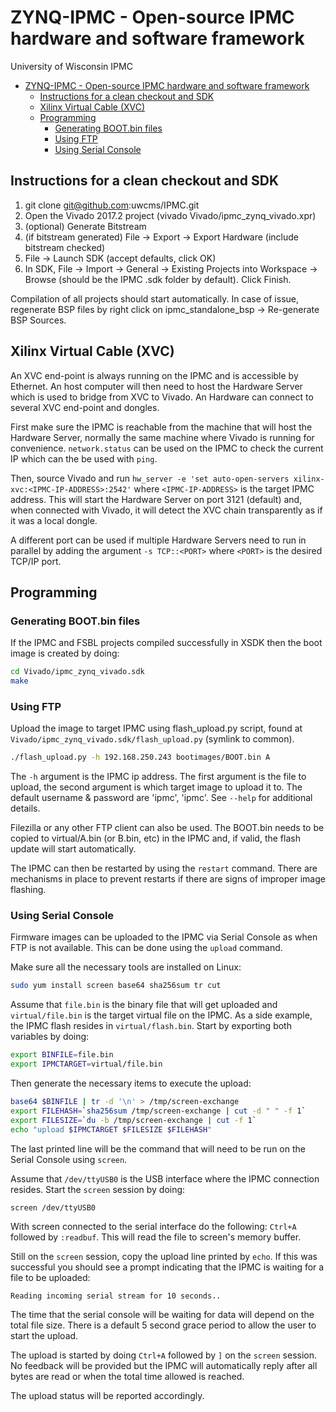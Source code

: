 # ZYNQ-IPMC - Open-source IPMC hardware and software framework
University of Wisconsin IPMC

<!-- TOC depthFrom:1 depthTo:6 withLinks:1 updateOnSave:1 orderedList:0 -->

- [ZYNQ-IPMC - Open-source IPMC hardware and software framework](#zynq-ipmc-open-source-ipmc-hardware-and-software-framework)
	- [Instructions for a clean checkout and SDK](#instructions-for-a-clean-checkout-and-sdk)
	- [Xilinx Virtual Cable (XVC)](#xilinx-virtual-cable-xvc)
	- [Programming](#programming)
		- [Generating BOOT.bin files](#generating-bootbin-files)
		- [Using FTP](#using-ftp)
		- [Using Serial Console](#using-serial-console)

<!-- /TOC -->

## Instructions for a clean checkout and SDK
1. git clone git@github.com:uwcms/IPMC.git
2. Open the Vivado 2017.2 project (vivado Vivado/ipmc_zynq_vivado.xpr)
3. (optional) Generate Bitstream
4. (if bitstream generated) File -> Export -> Export Hardware (include bitstream checked)
5. File -> Launch SDK (accept defaults, click OK)
6. In SDK, File -> Import -> General -> Existing Projects into Workspace -> Browse (should be the IPMC .sdk folder by default). Click Finish.

Compilation of all projects should start automatically.
In case of issue, regenerate BSP files by right click on ipmc_standalone_bsp -> Re-generate BSP Sources.

## Xilinx Virtual Cable (XVC)
An XVC end-point is always running on the IPMC and is accessible by Ethernet. An host computer will then need to host the Hardware Server which is used to bridge from XVC to Vivado. An Hardware can connect to several XVC end-point and dongles.

First make sure the IPMC is reachable from the machine that will host the Hardware Server, normally the same machine where Vivado is running for convenience. ```network.status``` can be used on the IPMC to check the current IP which can the be used with ```ping```.

Then, source Vivado and run ```hw_server -e 'set auto-open-servers xilinx-xvc:<IPMC-IP-ADDRESS>:2542'``` where ```<IPMC-IP-ADDRESS>``` is the target IPMC address. This will start the Hardware Server on port 3121 (default) and, when connected with Vivado, it will detect the XVC chain transparently as if it was a local dongle.

A different port can be used if multiple Hardware Servers need to run in parallel by adding the argument ```-s TCP::<PORT>``` where ```<PORT>``` is the desired TCP/IP port.

## Programming
### Generating BOOT.bin files
If the IPMC and FSBL projects compiled successfully in XSDK then the boot image is created by doing:
```bash
cd Vivado/ipmc_zynq_vivado.sdk
make
```

### Using FTP
Upload the image to target IPMC using flash_upload.py script, found at `Vivado/ipmc_zynq_vivado.sdk/flash_upload.py` (symlink to common).
```bash
./flash_upload.py -h 192.168.250.243 bootimages/BOOT.bin A
```
The `-h` argument is the IPMC ip address.  The first argument is the file to upload, the second argument is which target image to upload it to.  The default username & password are 'ipmc', 'ipmc'.  See `--help` for additional details.

Filezilla or any other FTP client can also be used. The BOOT.bin needs to be copied to virtual/A.bin (or B.bin, etc) in the IPMC and, if valid, the flash update will start automatically.

The IPMC can then be restarted by using the ```restart``` command. There are mechanisms in place to prevent restarts if there are signs of improper image flashing.

### Using Serial Console
Firmware images can be uploaded to the IPMC via Serial Console as when FTP is not available. This can be done using the ```upload``` command.

Make sure all the necessary tools are installed on Linux:
```bash
sudo yum install screen base64 sha256sum tr cut
```
Assume that ```file.bin``` is the binary file that will get uploaded and ```virtual/file.bin``` is the target virtual file on the IPMC. As a side example, the IPMC flash resides in ```virtual/flash.bin```. Start by exporting both variables by doing:
```bash
export BINFILE=file.bin
export IPMCTARGET=virtual/file.bin
```
Then generate the necessary items to execute the upload:
```bash
base64 $BINFILE | tr -d '\n' > /tmp/screen-exchange
export FILEHASH=`sha256sum /tmp/screen-exchange | cut -d " " -f 1`
export FILESIZE=`du -b /tmp/screen-exchange | cut -f 1`
echo "upload $IPMCTARGET $FILESIZE $FILEHASH"
```
The last printed line will be the command that will need to be run on the Serial Console using ```screen```.

Assume that ```/dev/ttyUSB0``` is the USB interface where the IPMC connection resides. Start the ```screen``` session by doing:
```bash
screen /dev/ttyUSB0
```
With screen connected to the serial interface do the following: ```Ctrl+A``` followed by ```:readbuf```. This will read the file to screen's memory buffer.

Still on the ```screen``` session, copy the upload line printed by ```echo```. If this was successful you should see a prompt indicating that the IPMC is waiting for a file to be uploaded:
```
Reading incoming serial stream for 10 seconds..
```
The time that the serial console will be waiting for data will depend on the total file size. There is a default 5 second grace period to allow the user to start the upload.

The upload is started by doing ```Ctrl+A``` followed by ```]``` on the ```screen``` session. No feedback will be provided but the IPMC will automatically reply after all bytes are read or when the total time allowed is reached.

The upload status will be reported accordingly.

